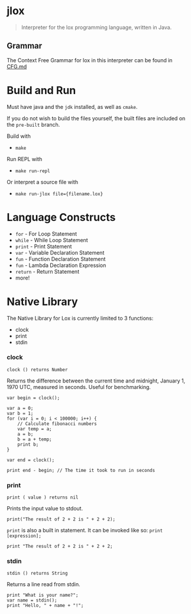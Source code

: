 # jlox

> Interpreter for the lox programming language, written in Java.

## Grammar

The Context Free Grammar for lox in this interpreter can be found in [CFG.md](https://github.com/MellowCobra/jlox/blob/master/CFG.md)

# Build and Run

Must have java and the `jdk` installed, as well as `cmake`.

If you do not wish to build the files yourself, the built files are included on the `pre-built` branch.

Build with

*   `make`

Run REPL with

*   `make run-repl`

Or interpret a source file with

*   `make run-jlox file={filename.lox}`

# Language Constructs

*   `for` - For Loop Statement
*   `while` - While Loop Statement
*   `print` - Print Statement
*   `var` - Variable Declaration Statement
*   `fun` - Function Declaration Statement
*   `fun` - Lambda Declaration Expression
*   `return` - Return Statement
*   more!

# Native Library

The Native Library for Lox is currently limited to 3 functions:

*   clock
*   print
*   stdin

### clock

`clock () returns Number`

Returns the difference between the current time and midnight, January 1, 1970 UTC, measured in seconds.
Useful for benchmarking.

```
var begin = clock();

var a = 0;
var b = 1;
for (var i = 0; i < 100000; i++) {
    // Calculate fibonacci numbers
    var temp = a;
    a = b;
    b = a + temp;
    print b;
}

var end = clock();

print end - begin; // The time it took to run in seconds
```

### print

`print ( value ) returns nil`

Prints the input value to stdout.

```
print("The result of 2 + 2 is " + 2 + 2);
```

`print` is also a built in statement. It can be invoked like so: `print [expression];`

```
print "The result of 2 + 2 is " + 2 + 2;
```

### stdin

`stdin () returns String`

Returns a line read from stdin.

```
print "What is your name?";
var name = stdin();
print "Hello, " + name + "!";
```
